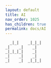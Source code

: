 ```yaml
---
layout: default
title: AI 
nav_order: 1025
has_children: true
permalink: docs/AI
---
```


```text                  
  _|_|    _|_|_|  
_|    _|    _|    
_|_|_|_|    _|    
_|    _|    _|    
_|    _|  _|_|_|  
```